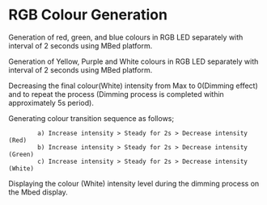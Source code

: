 # RGB Colour Generation
Generation of red, green, and blue colours in RGB LED separately with interval of 2 seconds using MBed platform.

Generation of Yellow, Purple and White colours in RGB LED separately with interval of 2 seconds using MBed platform.

Decreasing the final colour(White) intensity from Max to 0(Dimming effect) and to repeat the process (Dimming process is completed within approximately 5s period).

Generating  colour transition sequence as follows;

            a) Increase intensity > Steady for 2s > Decrease intensity (Red) 
            b) Increase intensity > Steady for 2s > Decrease intensity (Green) 
            c) Increase intensity > Steady for 2s > Decrease intensity (White)

 Displaying the colour (White) intensity level during the dimming process on the Mbed display.

